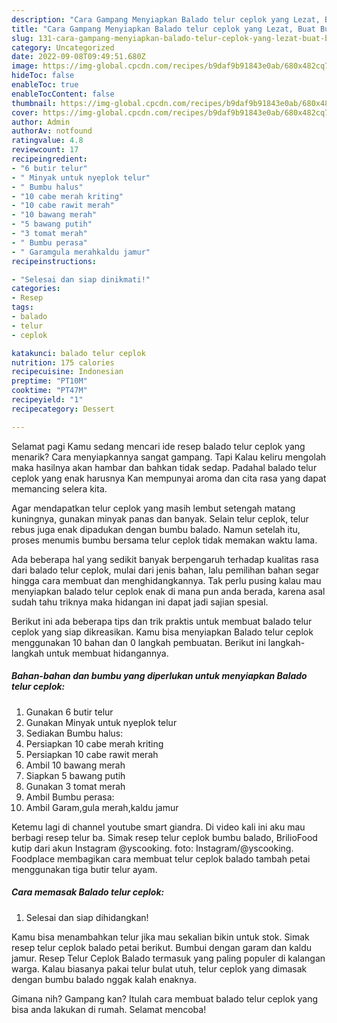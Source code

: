 ```yaml
---
description: "Cara Gampang Menyiapkan Balado telur ceplok yang Lezat, Buat Buka Puasa Enak Banget"
title: "Cara Gampang Menyiapkan Balado telur ceplok yang Lezat, Buat Buka Puasa Enak Banget"
slug: 131-cara-gampang-menyiapkan-balado-telur-ceplok-yang-lezat-buat-buka-puasa-enak-banget
category: Uncategorized
date: 2022-09-08T09:49:51.680Z
image: https://img-global.cpcdn.com/recipes/b9daf9b91843e0ab/680x482cq70/balado-telur-ceplok-foto-resep-utama.jpg
hideToc: false
enableToc: true
enableTocContent: false
thumbnail: https://img-global.cpcdn.com/recipes/b9daf9b91843e0ab/680x482cq70/balado-telur-ceplok-foto-resep-utama.jpg
cover: https://img-global.cpcdn.com/recipes/b9daf9b91843e0ab/680x482cq70/balado-telur-ceplok-foto-resep-utama.jpg
author: Admin
authorAv: notfound
ratingvalue: 4.8
reviewcount: 17
recipeingredient:
- "6 butir telur"
- " Minyak untuk nyeplok telur"
- " Bumbu halus"
- "10 cabe merah kriting"
- "10 cabe rawit merah"
- "10 bawang merah"
- "5 bawang putih"
- "3 tomat merah"
- " Bumbu perasa"
- " Garamgula merahkaldu jamur"
recipeinstructions:

- "Selesai dan siap dinikmati!"
categories:
- Resep
tags:
- balado
- telur
- ceplok

katakunci: balado telur ceplok 
nutrition: 175 calories
recipecuisine: Indonesian
preptime: "PT10M"
cooktime: "PT47M"
recipeyield: "1"
recipecategory: Dessert

---
```



Selamat pagi Kamu sedang mencari ide resep balado telur ceplok yang menarik? Cara menyiapkannya sangat gampang. Tapi Kalau keliru mengolah maka hasilnya akan hambar dan bahkan tidak sedap. Padahal balado telur ceplok yang enak harusnya Kan mempunyai aroma dan cita rasa yang dapat memancing selera kita.


Agar mendapatkan telur ceplok yang masih lembut setengah matang kuningnya, gunakan minyak panas dan banyak. Selain telur ceplok, telur rebus juga enak dipadukan dengan bumbu balado. Namun setelah itu, proses menumis bumbu bersama telur ceplok tidak memakan waktu lama.

Ada beberapa hal yang sedikit banyak berpengaruh terhadap kualitas rasa dari balado telur ceplok, mulai dari jenis bahan, lalu pemilihan bahan segar hingga cara membuat dan menghidangkannya. Tak perlu pusing kalau mau menyiapkan balado telur ceplok enak di mana pun anda berada, karena asal sudah tahu triknya maka hidangan ini dapat jadi sajian spesial.


Berikut ini ada beberapa tips dan trik praktis untuk membuat balado telur ceplok yang siap dikreasikan. Kamu bisa menyiapkan Balado telur ceplok menggunakan 10 bahan dan 0 langkah pembuatan. Berikut ini langkah-langkah untuk membuat hidangannya.

<!--inarticleads1-->

##### Bahan-bahan dan bumbu yang diperlukan untuk menyiapkan Balado telur ceplok:

1. Gunakan 6 butir telur
1. Gunakan  Minyak untuk nyeplok telur
1. Sediakan  Bumbu halus:
1. Persiapkan 10 cabe merah kriting
1. Persiapkan 10 cabe rawit merah
1. Ambil 10 bawang merah
1. Siapkan 5 bawang putih
1. Gunakan 3 tomat merah
1. Ambil  Bumbu perasa:
1. Ambil  Garam,gula merah,kaldu jamur


Ketemu lagi di channel youtube smart giandra. Di video kali ini aku mau berbagi resep telur ba. Simak resep telur ceplok bumbu balado, BrilioFood kutip dari akun Instagram @yscooking. foto: Instagram/@yscooking. Foodplace membagikan cara membuat telur ceplok balado tambah petai menggunakan tiga butir telur ayam. 

<!--inarticleads2-->

##### Cara memasak Balado telur ceplok:


1. Selesai dan siap dihidangkan!

Kamu bisa menambahkan telur jika mau sekalian bikin untuk stok. Simak resep telur ceplok balado petai berikut. Bumbui dengan garam dan kaldu jamur. Resep Telur Ceplok Balado termasuk yang paling populer di kalangan warga. Kalau biasanya pakai telur bulat utuh, telur ceplok yang dimasak dengan bumbu balado nggak kalah enaknya. 

Gimana nih? Gampang kan? Itulah cara membuat balado telur ceplok yang bisa anda lakukan di rumah. Selamat mencoba!
